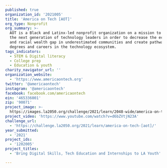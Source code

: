```yaml
---
published: true
organization_id: '2021005'
title: 'America on Tech [AOT]'
org_type: Nonprofit
org_summary: >-
  AOT is a Black and Latinx-led nonprofit organization on a mission to prepare
  the next generation of technology leaders in order to decrease the economic
  and racial wealth gap in underestimated communities and create pathways to
  degrees and careers in the technology ecosystem.
tags_indicators:
  - STEM & Digital literacy
  - College prep
  - Education & youth
charity_navigator_url: ''
organization_website:
  - 'https://www.americaontech.org'
twitter: '@americaontech'
instagram: '@americaontech'
facebook: facebook.com/americaontech
ein: '465336001'
zip: '90071'
project_image: >-
  https://images.la2050.org/challenge/2021/learn/2048-wide/america-on-tech-[aot].jpg
project_video: 'https://www.youtube.com/watch?v=d6bZVtjN23A'
challenge_url:
  - 'https://challenge.la2050.org/2021/learn/america-on-tech-[aot]/'
year_submitted:
  - '2021'
project_ids:
  - '1202005'
project_titles:
  - 'Bring Digital Skills, Tech Education and Internships to LA Youth'

---
```

